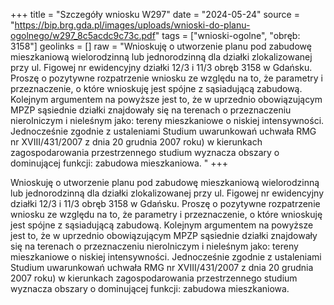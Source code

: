 +++
title = "Szczegóły wniosku W297"
date = "2024-05-24"
source = "https://bip.brg.gda.pl/images/uploads/wnioski-do-planu-ogolnego/w297_8c5acdc9c73c.pdf"
tags = ["wnioski-ogolne", "obręb: 3158"]
geolinks = []
raw = "Wnioskuję o utworzenie planu pod zabudowę mieszkaniową wielorodzinną lub jednorodzinną dla działki zlokalizowanej przy ul. Figowej nr ewidencyjny działki 12/3 i 11/3 obręb 3158 w Gdańsku. Proszę o pozytywne rozpatrzenie wniosku ze względu na to, że parametry i przeznaczenie, o które wnioskuję jest spójne z sąsiadującą zabudową. Kolejnym argumentem na powyższe jest to, że w uprzednio obowiązującym MPZP sąsiednie działki znajdowały się na terenach o przeznaczeniu nierolniczym i nieleśnym jako: tereny mieszkaniowe o niskiej intensywności. Jednocześnie zgodnie z ustaleniami Studium uwarunkowań uchwała RMG nr XVIII/431/2007 z dnia 20 grudnia 2007 roku) w kierunkach zagospodarowania przestrzennego studium wyznacza obszary o dominującej funkcji: zabudowa mieszkaniowa. "
+++

Wnioskuję o utworzenie planu pod zabudowę mieszkaniową wielorodzinną lub jednorodzinną dla
działki zlokalizowanej przy ul. Figowej nr ewidencyjny działki 12/3 i 11/3 obręb 3158 w Gdańsku. Proszę o
pozytywne rozpatrzenie wniosku ze względu na to, że parametry i przeznaczenie, o które wnioskuję jest
spójne z sąsiadującą zabudową. Kolejnym argumentem na powyższe jest to, że w uprzednio obowiązującym
MPZP sąsiednie działki znajdowały się na terenach o przeznaczeniu nierolniczym i nieleśnym jako: tereny
mieszkaniowe o niskiej intensywności. Jednocześnie zgodnie z ustaleniami Studium uwarunkowań
uchwała RMG nr XVIII/431/2007 z dnia 20 grudnia 2007 roku) w kierunkach zagospodarowania
przestrzennego studium wyznacza obszary o dominującej funkcji: zabudowa mieszkaniowa.



